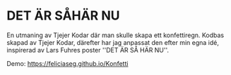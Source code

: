 # DET ÄR SÅHÄR NU

En utmaning av Tjejer Kodar där man skulle skapa ett konfettiregn. 
Kodbas skapad av Tjejer Kodar, därefter har jag anpassat den efter min egna idé, inspirerad av Lars Fuhres poster ''DET ÄR SÅ HÄR NU''.

Demo: https://feliciaseg.github.io/Konfetti
